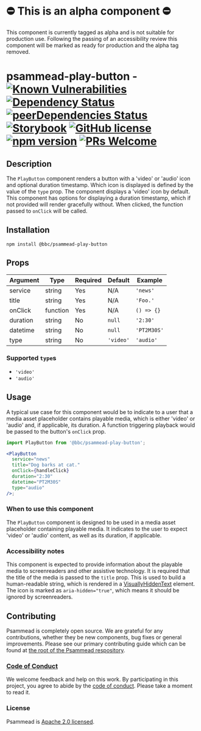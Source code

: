 # ⛔️ This is an alpha component ⛔️

This component is currently tagged as alpha and is not suitable for production use. Following the passing of an accessibility review this component will be marked as ready for production and the alpha tag removed.

# psammead-play-button - [![Known Vulnerabilities](https://snyk.io/test/github/bbc/psammead/badge.svg?targetFile=packages%2Fcomponents%2Fpsammead-play-button%2Fpackage.json)](https://snyk.io/test/github/bbc/psammead?targetFile=packages%2Fcomponents%2Fpsammead-play-button%2Fpackage.json) [![Dependency Status](https://david-dm.org/bbc/psammead.svg?path=packages/components/psammead-play-button)](https://david-dm.org/bbc/psammead?path=packages/components/psammead-play-button) [![peerDependencies Status](https://david-dm.org/bbc/psammead/peer-status.svg?path=packages/components/psammead-play-button)](https://david-dm.org/bbc/psammead?path=packages/components/psammead-play-button&type=peer) [![Storybook](https://raw.githubusercontent.com/storybooks/play-button/master/badge/badge-storybook.svg?sanitize=true)](https://bbc.github.io/psammead/?path=/story/play-button--default) [![GitHub license](https://img.shields.io/badge/license-Apache%202.0-blue.svg)](https://github.com/bbc/psammead/blob/latest/LICENSE) [![npm version](https://img.shields.io/npm/v/@bbc/psammead-play-button.svg)](https://www.npmjs.com/package/@bbc/psammead-play-button) [![PRs Welcome](https://img.shields.io/badge/PRs-welcome-brightgreen.svg)](https://github.com/bbc/psammead/blob/latest/CONTRIBUTING.md)

## Description

The `PlayButton` component renders a button with a 'video' or 'audio' icon and optional duration timestamp. Which icon is displayed is defined by the value of the `type` prop. The component displays a 'video' icon by default. This component has options for displaying a duration timestamp, which if not provided will render gracefully without. When clicked, the function passed to `onClick` will be called.

## Installation

`npm install @bbc/psammead-play-button`

## Props

<!-- prettier-ignore -->
| Argument   | Type      | Required | Default   | Example     |
| ---------- | --------- | -------- | --------- | ----------- |
| service    | string    | Yes      | N/A       | `'news'`    |
| title      | string    | Yes      | N/A       | `'Foo.'`    |
| onClick    | function  | Yes      | N/A       | `() => {}`  |
| duration   | string    | No       | `null`    | `'2:30'`    |
| datetime   | string    | No       | `null`    | `'PT2M30S'` |
| type       | string    | No       | `'video'` | `'audio'`   |

### Supported `type`s

<!-- prettier-ignore -->
- `'video'`
- `'audio'`

## Usage

A typical use case for this component would be to indicate to a user that a media asset placeholder contains playable media, which is either 'video' or 'audio' and, if applicable, its duration. A function triggering playback would be passed to the button's `onClick` prop.

```jsx
import PlayButton from '@bbc/psammead-play-button';

<PlayButton
  service="news"
  title="Dog barks at cat."
  onClick={handleClick}
  duration="2:30"
  datetime="PT2M30S"
  type="audio"
/>;
```

### When to use this component

The `PlayButton` component is designed to be used in a media asset placeholder containing playable media. It indicates to the user to expect 'video' or 'audio' content, as well as its duration, if applicable.

<!-- ### When not to use this component -->

### Accessibility notes

This component is expected to provide information about the playable media to screenreaders and other assistive technology. It is required that the title of the media is passed to the `title` prop. This is used to build a human-readable string, which is rendered in a [VisuallyHiddenText](https://github.com/bbc/psammead/tree/latest/packages/components/psammead-visually-hidden-text) element. The icon is marked as `aria-hidden="true"`, which means it should be ignored by screenreaders.

<!-- ## Roadmap -->

## Contributing

Psammead is completely open source. We are grateful for any contributions, whether they be new components, bug fixes or general improvements. Please see our primary contributing guide which can be found at [the root of the Psammead respository](https://github.com/bbc/psammead/blob/latest/CONTRIBUTING.md).

### [Code of Conduct](https://github.com/bbc/psammead/blob/latest/CODE_OF_CONDUCT.md)

We welcome feedback and help on this work. By participating in this project, you agree to abide by the [code of conduct](https://github.com/bbc/psammead/blob/latest/CODE_OF_CONDUCT.md). Please take a moment to read it.

### License

Psammead is [Apache 2.0 licensed](https://github.com/bbc/psammead/blob/latest/LICENSE).
